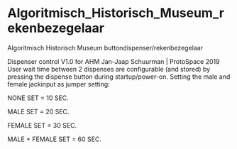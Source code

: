 # Algoritmisch_Historisch_Museum_rekenbezegelaar
Algoritmisch Historisch Museum buttondispenser/rekenbezegelaar

Dispenser control V1.0 for AHM
Jan-Jaap Schuurman | ProtoSpace 2019  
User wait time between 2 dispenses are configurable (and stored) by pressing the dispense button during startup/power-on. Setting the male and female jackinput as jumper setting:

NONE SET =   10 SEC.

MALE SET =   20 SEC.

FEMALE SET = 30 SEC.

MALE + FEMALE SET = 60 SEC.
